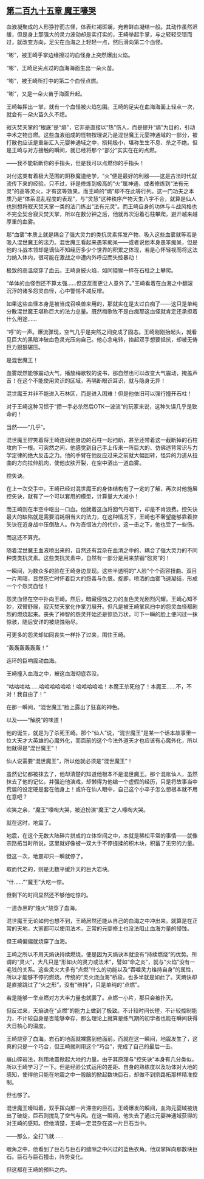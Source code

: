 ## [第二百九十五章 魔王嚎哭](https://www.xxbiquge.com/11_11207/9184478.html)


  血液凝聚成的人形狰狞而古怪，体表红褐斑斓，宛若鲜血凝结一般。其动作虽然迟缓，但是身上那强大的灵力波动却是实打实的，王崎举起手掌，与之轻轻交错而过，就改变方向，足尖在血海之上轻轻一点，然后滑向第二个血怪。

  “嘭”，被王崎手掌边缘擦过的血怪身上突然爆出火焰。

  “嘭”，王崎足尖点过的血海海面生出一朵火苗。

  “嘭”，被王崎所打中的第二个血怪点燃。

  “嘭”，又是一朵火苗于海面升起。

  王崎每挥出一掌，就有一个血怪被火焰包围。王崎的足尖在血海海面上轻点一次，就会有一朵火苗久久不熄。

  寂灭焚天掌的“根底”是“熵”，它非是直接以“热”伤人，而是提升“熵”为目的，引动中术之物自燃。这些血液组成的怪物按理说乃是混世魔王元婴神通域的一部分，被打散也应该是重新汇入元婴神通域之中，损耗极小，堪称生生不息、杀之不绝。但是王崎与对方接触的瞬间，就已经将那个“部分”实实在在的点燃。

  ——我不能斩断你的手指头，但是我可以点燃你的手指头！

  对付这类有着极大范围的阴秽魔道绝学，“火”便是最好的利器——这是古法时代就流传下来的经验。只不过，非是修炼到极高的“火”属神通，或者修炼到“法有元灵”的高等灵火，才有这等效果。而王崎的“熵”却不在此等行列。这一门功夫之本质乃是“体系混乱程度的表现”，与“灵慧”这种秩序产物天生八字不合，就算是仙人也别想将寂灭焚天掌一类的法门练出“法有元灵”。而王崎自身的功体与斗战风格也不完全契合寂灭焚天掌，所以在数分钟之后，他就再次沿着石柱攀爬，避开越来越厚重的血雾。

  那“血雾”本质上就是耦合了强大灵力的类抗灵素挥发产物，吸入这些血雾就等若是吸入混世魔王的法力。混世魔王看起来愚笨痴呆——或者说他本身愚笨痴呆，但是他的斗战本领却是谪仙不知经历多少个世界的积累之体现，若是心怀轻视而将这法力纳入体内，很可能在激战之中遭内外呼应而失控暴动！

  极致的高温烧穿了血云。王崎身披火焰，如同猿猴一样在石柱之上攀爬。

  “单体的血怪倒还不算太强……但这反而更让人意外了。”王崎看着在血海之中翻滚沉浮的诸多怨灵血怪，心中警惕不减反增。

  如果这些血怪本身是被当成召唤兽来用的，那就实在是太过白痴了——这只是单纯分散混世魔王堪称巨大的法力总量。既然梅歌牧不是白痴那这血怪就肯定还承担着什么用途……

  “呼”的一声。爆流骤现，空气几乎是突然之间变成了固态。王崎刚刚抬起头，就看见巨大的黑暗冲破血色灵光压向自己。他心念电转，抬起双手想要抵抗，却被无俦巨力狠狠碾压。

  是混世魔王！

  血雾既然能够震动大气，播放梅歌牧的说书，那自然也可以改变大气震动，掩盖声音！在这个不能使用灵识的区域，再隔断眼识耳识，就与隐身无异！

  混世魔王并非不能进入石林区，而是进入困难！但是他依旧可以强行撞开石柱！

  对于王崎这种习惯于“攒一手必杀然后OTK一波流”的玩家来说，这种失误几乎是致命的！

  当然——“几乎”。

  混世魔王狞笑着将王崎连同他身边的石柱一起扫断，甚至还带着这一截断掉的石柱攻向下一根。可突然之间，他感觉到自己手上传来一阵巨大的、仿佛违背常识与力学定律的绝大反击之力。他的手臂在他反应过来之前就大幅回转，怪异的力道从扭曲的方向拉伸肌肉，使他皮肤开裂，在空中洒出一道血雾。

  控矢诀。

  在上一次交手中，王崎已经对混世魔王的身体结构有了一定的了解，再次对他施展控矢诀，就有了一个可以套用的模型，计算量大大减小！

  而王崎则在半空中呕出一口血。他就着这血将回气丹咽下，却是不肯浪费。控矢诀最大的缺陷就是需要消耗相当大的法力，在这种情况下，王崎也不奢望能够靠着控矢诀在近身战中压倒敌人。作为吝惜法力的代价，这一击之下，他也受了一些伤。

  而这还不算完。

  随着混世魔王血液喷出来的，自然还有混杂在血清之中的、耦合了强大灵力的不同种类类抗灵素。这些类抗灵素中，自然有一部分是用来禁锢“怨灵”的！

  一瞬间，为数众多的脸在王崎身边显现。这些半透明的“人脸”个个面容扭曲、双目一片黑暗，显然死亡时怀着巨大的怨毒与仇恨。旋即，喷洒的血雾飞速凝结，形成一个个怨灵血怪！

  怨灵血怪在空中扑向王崎。然后，暗藏侵蚀之力的血色灵光剧烈闪耀。王崎心知不妙，双臂舒展，寂灭焚天掌化作掌刀展开。但凡是被王崎掌风扫中的怨灵血怪都剧烈的燃烧起来。丧失了神智的怨灵开始还是惊恐万状，可下一瞬的脸上便闪过一抹惊骇，随后安详的被烧蚀殆尽。

  可更多的怨灵却如同丧失一样扑了过来，围住王崎。

  “轰轰轰轰轰轰！”

  连环的巨响震动血海。

  王崎撞入血海之中，被这血海彻底吞没。

  “咕咕咕咕……哈哈哈哈哈哈！哈哈哈哈哈！本魔王杀死他了！本魔王……不，不对！我自由了！”

  在那一瞬间，“混世魔王”脸上露出了狂喜的神色。

  以及——“解脱”的味道！

  他的诞生，就是为了杀死王崎。那个“仙人”说，“混世魔王”是某一个话本故事里一位大天才大英雄的心魔外化，而面前的这个今法外道天才也应该有心魔外化，所以他就得是“混世魔王”！

  仙人说需要“混世魔王”，所以他就必须是“混世魔王”！

  虽然记忆都被抹去了，他却清楚的知道他根本不是混世魔王。那个混账仙人，虽然抹去了他的记忆，并强迫他演戏，却懒得为他编一个虚假的经历，只是将故事当中荒诞的设定硬是套在他身上！或许在仙人眼中，自己这个小卒子怎么想根本就不用在意吧？

  欢笑之余，“魔王”嚎啕大哭，被迫扮演“魔王”之人嚎啕大哭。

  就在这时，地震了。

  地震，在这个无数大陆碎片拼成的立体空间之中，本就是稀松平常的事情——就像宗路拓当时所说，这里就好像被一双大手不停搓揉的积木块，积蓄了无穷的力量。

  但这一次，地震却只一瞬就停了。

  取而代之的，则是无数平缓升天的巨大岩块。

  “什……”“魔王”大吃一惊。

  但剩下的时间显然还不够他吃惊的。

  一道赤黑的“烛火”烧穿了血海。

  混世魔王无论如何也想不到，王崎居然还能从自己的血海之中冲出来。就算是在正常的天地，大家都可以使用法术，正常的元婴修士也没法阻止血海力量的侵蚀。

  但王崎偏偏就烧穿了血海。

  王崎之所以不用天熵诀持续燃烧，便是因为天熵诀本就没有“持续燃烧”的优势。所谓的“灵火”，大凡只是“形如火的灵力或法术”，譬如“命之炎”，就与“火焰”没有一毛钱的关系。这些灵火大多有“点燃”什么的功能以及“吞噬灵力维持自身”的属性，所以才能够不停的燃烧。传统的“灵火烧血海”桥段，也多半就是如此了。天熵诀却是直接跳过了“火之形”，没有“维持”，只是单纯的“点燃”。

  若是能够一举点燃对方大半力量也就罢了。点燃一小片，那只会被扑灭。

  但反过来，天熵诀在“点燃”的能力上做到了极致。不计较时间长短，不计较控制能力，不计较自身是否能够幸存，那么理论上就算是练气期的初学者也能在瞬间获得大日核心的温度。

  王崎烧穿了血海。岩石的地面就裸露到他面前。而就在这一瞬间，地震发生了，这真的只是一个巧合，但王崎就利用这个“巧合”，完成了自己的最后一击。

  崩山碎岩法，利用地震掀起大地的力量。由于其原理与“控矢诀”本身有几分类似，所以王崎学习了一下。但是经验公式运用的差距、自身的熟练度以及功体对大地的感知，使得他只能在地震之中一股脑的掀起数块巨石，却做不到宗路拓那样精准控制。

  但也够了。

  混世魔王嚎叫着，双手挥向那一片滞空的巨石。王崎爆发的瞬间，血海元婴域被烧出了破绽，巨石则搅乱了空气与风。在这一瞬间，他失去了通过元婴神通域获得的对王崎的感知。但他清楚，王崎一定混杂在这一片巨石当中。

  ——那么，全打飞就……

  眼角之中，他看到了巨石与巨石的缝隙之中闪过的蓝色衣角。他双掌挥向那数块巨石。巨石与巨石撞击，阵势变化。

  但这都在王崎的预料之内。
